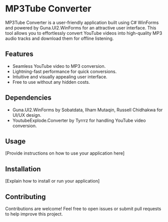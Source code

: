 # MP3Tube Converter

MP3Tube Converter is a user-friendly application built using C# WinForms and powered by Guna.UI2.WinForms for an attractive user interface. This tool allows you to effortlessly convert YouTube videos into high-quality MP3 audio tracks and download them for offline listening.

## Features

- Seamless YouTube video to MP3 conversion.
- Lightning-fast performance for quick conversions.
- Intuitive and visually appealing user interface.
- Free to use without any hidden costs.

## Dependencies

- Guna.UI2.WinForms by Sobatdata, Ilham Mutaqin, Russell Chidhakwa for UI/UX design.
- YoutubeExplode.Converter by Tyrrrz for handling YouTube video conversion.

## Usage

[Provide instructions on how to use your application here]

## Installation

[Explain how to install or run your application]

## Contributing

Contributions are welcome! Feel free to open issues or submit pull requests to help improve this project.
